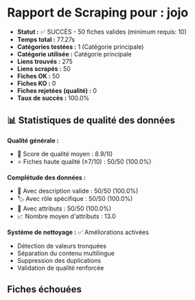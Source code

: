 # Rapport de Scraping pour : jojo
- **Statut :** ✅ SUCCÈS - 50 fiches valides (minimum requis: 10)
- **Temps total :** 77.27s
- **Catégories testées :** 1 (Catégorie principale)
- **Catégorie utilisée :** Catégorie principale
- **Liens trouvés :** 275
- **Liens scrapés :** 50
- **Fiches OK :** 50
- **Fiches KO :** 0
- **Fiches rejetées (qualité) :** 0
- **Taux de succès :** 100.0%

## 📊 Statistiques de qualité des données

**Qualité générale :**
- 🎯 Score de qualité moyen : 8.9/10
- ⭐ Fiches haute qualité (≥7/10) : 50/50 (100.0%)

**Complétude des données :**
- 📝 Avec description valide : 50/50 (100.0%)
- 🏷️ Avec rôle spécifique : 50/50 (100.0%)
- 🔖 Avec attributs : 50/50 (100.0%)
- 📈 Nombre moyen d'attributs : 13.0

**Système de nettoyage :** ✅ Améliorations activées
- Détection de valeurs tronquées
- Séparation du contenu multilingue  
- Suppression des duplications
- Validation de qualité renforcée

## Fiches échouées
